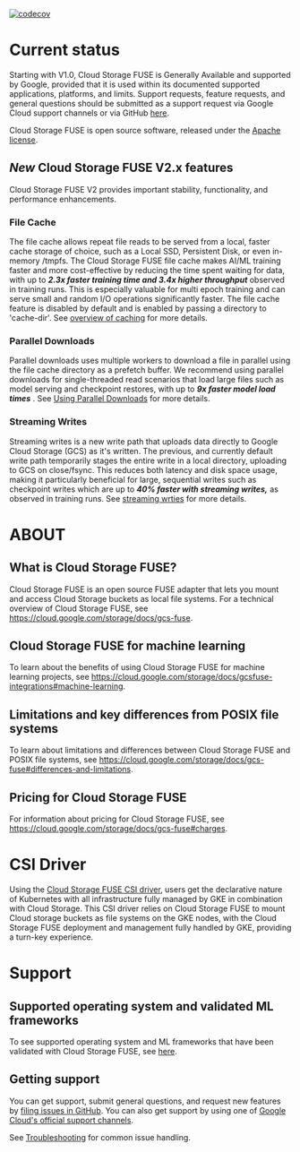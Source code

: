 [![codecov](https://codecov.io/gh/GoogleCloudPlatform/gcsfuse/graph/badge.svg?token=vNsbSbeea2)](https://codecov.io/gh/GoogleCloudPlatform/gcsfuse)

# Current status

Starting with V1.0, Cloud Storage FUSE is Generally Available and supported by Google, provided that it is used within its documented supported applications, platforms, and limits. Support requests, feature requests, and general questions should be submitted as a support request via Google Cloud support channels or via GitHub [here](https://github.com/GoogleCloudPlatform/gcsfuse/issues).

Cloud Storage FUSE is open source software, released under the 
[Apache license](https://github.com/GoogleCloudPlatform/gcsfuse/blob/master/LICENSE).

## _New_ Cloud Storage FUSE V2.x features
Cloud Storage FUSE V2 provides important stability, functionality, and performance enhancements.
### File Cache
The file cache allows repeat file reads to be served from a local, faster cache storage of choice, such as a Local SSD, Persistent Disk, or even in-memory /tmpfs. The Cloud Storage FUSE file cache makes AI/ML training faster and more cost-effective by reducing the time spent waiting for data, with up to _**2.3x faster training time and 3.4x higher throughput**_ observed in training runs. This is especially valuable for multi epoch training and can serve small and random I/O operations significantly faster. The file cache feature is disabled by default and is enabled by passing a directory to 'cache-dir'. See [overview of caching](https://cloud.google.com/storage/docs/gcsfuse-cache) for more details. 

### Parallel Downloads
Parallel downloads uses multiple workers to download a file in parallel using the file cache directory as a prefetch buffer. We recommend using parallel downloads for single-threaded read scenarios that load large files such as model serving and checkpoint restores, with up to _**9x faster model load times**_ . See [Using Parallel Downloads](https://cloud.google.com/storage/docs/cloud-storage-fuse/file-caching#configure-parallel-downloads) for more details. 

### Streaming Writes
Streaming writes is a new write path that uploads data directly to Google Cloud Storage (GCS) as it's written. The previous, and currently default write path temporarily stages the entire write in a local directory, uploading to GCS on close/fsync. This reduces both latency and disk space usage, making it particularly beneficial for large, sequential writes such as checkpoint writes which are up to _**40% faster with streaming writes,**_ as observed in training runs. See [streaming wrties](https://github.com/googlecloudplatform/gcsfuse/blob/master/docs/semantics.md#with-streaming-writes) for more details. 

# ABOUT
## What is Cloud Storage FUSE?

Cloud Storage FUSE is an open source FUSE adapter that lets you mount and access Cloud Storage buckets as local file systems. For a technical overview of Cloud Storage FUSE, see https://cloud.google.com/storage/docs/gcs-fuse.

## Cloud Storage FUSE for machine learning

To learn about the benefits of using Cloud Storage FUSE for machine learning projects, see https://cloud.google.com/storage/docs/gcsfuse-integrations#machine-learning.

## Limitations and key differences from POSIX file systems

To learn about limitations and differences between Cloud Storage FUSE and POSIX file systems, see https://cloud.google.com/storage/docs/gcs-fuse#differences-and-limitations.

## Pricing for Cloud Storage FUSE

For information about pricing for Cloud Storage FUSE, see https://cloud.google.com/storage/docs/gcs-fuse#charges.

# CSI Driver

Using the [Cloud Storage FUSE CSI driver](https://github.com/GoogleCloudPlatform/gcs-fuse-csi-driver), users get the declarative nature of Kubernetes
with all infrastructure fully managed by GKE in combination with Cloud Storage. This CSI
driver relies on Cloud Storage FUSE to mount Cloud storage buckets as file systems on the
GKE nodes, with the Cloud Storage FUSE deployment and management fully handled by GKE, 
providing a turn-key experience.

# Support

## Supported operating system and validated ML frameworks 

To see supported operating system and ML frameworks that have been validated with Cloud Storage FUSE, see [here](https://cloud.google.com/storage/docs/gcs-fuse#supported-frameworks-os).

## Getting support

You can get support, submit general questions, and request new features by [filing issues in GitHub](https://github.com/GoogleCloudPlatform/gcsfuse/issues). You can also get support by using one of [Google Cloud's official support channels](https://cloud.google.com/support-hub).

See [Troubleshooting](https://github.com/GoogleCloudPlatform/gcsfuse/blob/master/docs/troubleshooting.md) for common issue handling.

